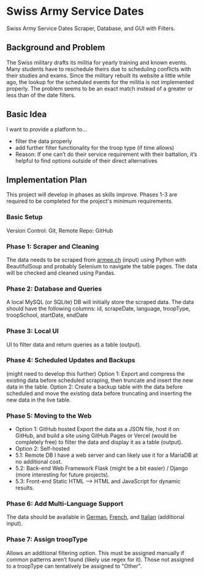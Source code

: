 # Swiss Army Service Dates

Swiss Army Service Dates Scraper, Database, and GUI with Filters.

## Background and Problem

The Swiss military drafts its militia for yearly training and known events. Many students have to
reschedule theirs due to scheduling conflicts with their studies and exams.
Since the military rebuilt its website a little while ago, the lookup for the scheduled events for
the militia is not implemented properly. The problem seems to be an exact match instead of a
greater or less than of the date filters.

## Basic Idea

I want to provide a platform to…
- filter the data properly
- add further filter functionality for the troop type (if time allows)
- Reason: If one can’t do their service requirement with their battalion, it’s helpful
to find options outside of their direct alternatives

## Implementation Plan

This project will develop in phases as skills improve.
Phases 1-3 are required to be completed for the project's minimum requirements.

### Basic Setup

Version Control: Git, Remote Repo: GitHub

### Phase 1: Scraper and Cleaning

The data needs to be scraped from [armee.ch](https://www.armee.ch/de/aufgebotsdaten) (input) using Python with BeautifulSoup and probably
Selenium to navigate the table pages.
The data will be checked and cleaned using Pandas.

### Phase 2: Database and Queries

A local MySQL (or SQLite) DB will initially store the scraped data.
The data should have the following columns:
id, scrapeDate, language, troopType, troopSchool, startDate, endDate

### Phase 3: Local UI

UI to filter data and return queries as a table (output).

### Phase 4: Scheduled Updates and Backups

(might need to develop this further)
Option 1: Export and compress the existing data before scheduled scraping, then truncate and
insert the new data in the table.
Option 2: Create a backup table with the data before scheduled and move the existing data
before truncating and inserting the new data in the live table.

### Phase 5: Moving to the Web

- Option 1: GitHub hosted
Export the data as a JSON file, host it on GitHub, and build a site using GitHub Pages or
Vercel (would be completely free) to filter the data and display it as a table (output).
- Option 2: Self-hosted
- 5.1: Remote DB
I have a web server and can likely use it for a MariaDB at no additional cost.
- 5.2: Back-end Web Framework
Flask (might be a bit easier) / Django (more interesting for future projects).
- 5.3: Front-end
Static HTML --> HTML and JavaScript for dynamic results.

### Phase 6: Add Multi-Language Support

The data should be available in [German](https://www.armee.ch/de/aufgebotsdaten), [French](https://www.armee.ch/fr/dates-de-convocation), and [Italian](https://www.armee.ch/it/date-di-chiamata-in-servizio) (additional input).

### Phase 7: Assign troopType

Allows an additional filtering option. This must be assigned manually if common patterns aren’t
found (likely use regex for it). Those not assigned to a troopType can tentatively be assigned to "Other".